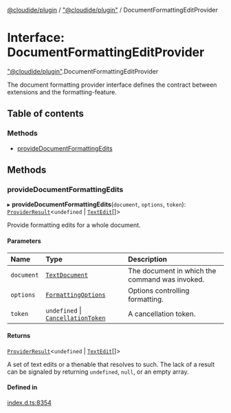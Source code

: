 [@cloudide/plugin](../README.md) / ["@cloudide/plugin"](../modules/_cloudide_plugin_.md) / DocumentFormattingEditProvider

# Interface: DocumentFormattingEditProvider

["@cloudide/plugin"](../modules/_cloudide_plugin_.md).DocumentFormattingEditProvider

The document formatting provider interface defines the contract between extensions and
the formatting-feature.

## Table of contents

### Methods

- [provideDocumentFormattingEdits](cloudide_plugin_.DocumentFormattingEditProvider.md#providedocumentformattingedits)

## Methods

### provideDocumentFormattingEdits

▸ **provideDocumentFormattingEdits**(`document`, `options`, `token`): [`ProviderResult`](../modules/_cloudide_plugin_.md#providerresult)<`undefined` \| [`TextEdit`](../classes/cloudide_plugin_.TextEdit.md)[]\>

Provide formatting edits for a whole document.

#### Parameters

| Name | Type | Description |
| :------ | :------ | :------ |
| `document` | [`TextDocument`](cloudide_plugin_.TextDocument.md) | The document in which the command was invoked. |
| `options` | [`FormattingOptions`](cloudide_plugin_.FormattingOptions.md) | Options controlling formatting. |
| `token` | `undefined` \| [`CancellationToken`](cloudide_plugin_.CancellationToken.md) | A cancellation token. |

#### Returns

[`ProviderResult`](../modules/_cloudide_plugin_.md#providerresult)<`undefined` \| [`TextEdit`](../classes/cloudide_plugin_.TextEdit.md)[]\>

A set of text edits or a thenable that resolves to such. The lack of a result can be
signaled by returning `undefined`, `null`, or an empty array.

#### Defined in

[index.d.ts:8354](https://github.com/shuyaqian/cloudide-plugin-api/blob/26b31b9/index.d.ts#L8354)
